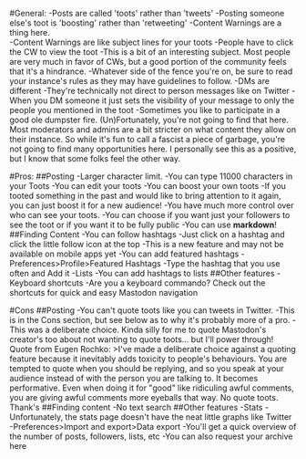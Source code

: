 #General:
	-Posts are called 'toots' rather than 'tweets'
	-Posting someone else's toot is 'boosting' rather than 'retweeting'
	-Content Warnings are a thing here.  
		-Content Warnings are like subject lines for your toots
			-People have to click the CW to view the toot
		-This is a bit of an interesting subject.  Most people are very much in favor of CWs, but a good portion of the community feels that it's a hindrance. 
			-Whatever side of the fence you're on, be sure to read your instance's rules as they may have guidelines to follow.
	-DMs are different
		-They're technically not direct to person messages like on Twitter
			-When you DM someone it just sets the visibility of your message to only the people you mentioned in the toot
	-Sometimes you like to participate in a good ole dumpster fire.  (Un)Fortunately, you're not going to find that here.  Most moderators and admins are a bit stricter on what content they allow on their instance.  So while it's fun to call a fascist a piece of garbage, you're not going to find many opportunities here.  I personally see this as a positive, but I know that some folks feel the other way.

#Pros:
	##Posting
		-Larger character limit.
			-You can type 11000 characters in your Toots
		-You can edit your toots
		-You can boost your own toots
			-If you tooted something in the past and would like to bring attention to it again, you can just boost it for a new audience!
		-You have much more control over who can see your toots.
			-You can choose if you want just your followers to see the toot or if you want it to be fully public
		-You can use **markdown**!
	##Finding Content
		-You can follow hashtags
			-Just click on a hashtag and click the little follow icon at the top
				-This is a new feature and may not be available on mobile apps yet
		-You can add featured hashtags
			-Preferences>Profile>Featured Hashtags
			-Type the hashtag that you use often and Add it
		-Lists
			-You can add hashtags to lists
	##Other features
		-Keyboard shortcuts
			-Are you a keyboard commando?  Check out the shortcuts for quick and easy Mastodon navigation
			
#Cons
	##Posting
		-You can't quote toots like you can tweets in Twitter.
			-This is in the Cons section, but see below as to why it's probably more of a pro.
			-This was a deliberate choice.  Kinda silly for me to quote Mastodon's creator's too about not wanting to quote toots... but I'll power through!  Quote from Eugen Rochko:
				>I've made a deliberate choice against a quoting feature because it inevitably adds toxicity to people's behaviours. You are tempted to quote when you should be replying, and so you speak at your audience instead of with the person you are talking to. It becomes performative. Even when doing it for "good" like ridiculing awful comments, you are giving awful comments more eyeballs that way. No quote toots. Thank's
	##Finding content
		-No text search
	##Other features
		-Stats
			-Unfortunately, the stats page doesn't have the neat little graphs like Twitter
				-Preferences>Import and export>Data export
				-You'll get a quick overview of the number of posts, followers, lists, etc
					-You can also request your archive here
		
		
